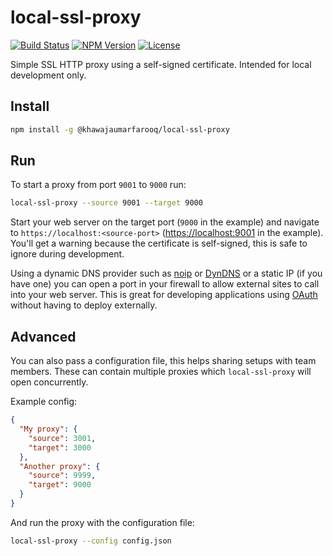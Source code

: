 local-ssl-proxy
===============

[![Build Status](https://travis-ci.org/cameronhunter/local-ssl-proxy.svg?branch=master)](https://travis-ci.org/cameronhunter/local-ssl-proxy) [![NPM Version](https://img.shields.io/npm/v/local-ssl-proxy.svg)](https://npmjs.org/package/local-ssl-proxy) [![License](https://img.shields.io/npm/l/local-ssl-proxy.svg)](https://github.com/cameronhunter/local-ssl-proxy/blob/master/LICENSE.md)

Simple SSL HTTP proxy using a self-signed certificate. Intended for local development only.

Install
-------
```sh
npm install -g @khawajaumarfarooq/local-ssl-proxy
```

Run
---
To start a proxy from port `9001` to `9000` run:
```sh
local-ssl-proxy --source 9001 --target 9000
```

Start your web server on the target port (`9000` in the example) and navigate to `https://localhost:<source-port>` ([https://localhost:9001](https://localhost:9001) in the example). You'll get a warning because the certificate is self-signed, this is safe to ignore during development.

Using a dynamic DNS provider such as [noip](http://www.noip.com/personal/) or [DynDNS](http://dyn.com/dns/) or a static IP (if you have one) you can open a port in your firewall to allow external sites to call into your web server. This is great for developing applications using [OAuth](http://oauth.net/) without having to deploy externally.

Advanced
--------
You can also pass a configuration file, this helps sharing setups with team members. These can contain multiple proxies which `local-ssl-proxy` will open concurrently.

Example config:
```json
{
  "My proxy": {
    "source": 3001,
    "target": 3000
  },
  "Another proxy": {
    "source": 9999,
    "target": 9000
  }
}
```

And run the proxy with the configuration file:
```sh
local-ssl-proxy --config config.json
```
